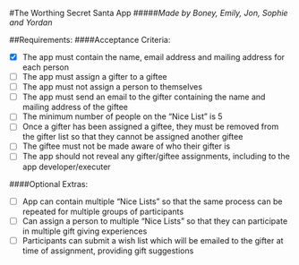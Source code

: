 #The Worthing Secret Santa App
#####*Made by Boney, Emily, Jon, Sophie and Yordan*

##Requirements:
####Acceptance Criteria:
- [x] The app must contain the name, email address and mailing address for each person
- [ ] The app must assign a gifter to a giftee
- [ ] The app must not assign a person to themselves
- [ ] The app must send an email to the gifter containing the name and mailing address of the giftee
- [ ] The minimum number of people on the “Nice List” is 5
- [ ] Once a gifter has been assigned a giftee, they must be removed from the gifter list so that they cannot be assigned another giftee
- [ ] The giftee must not be made aware of who their gifter is
- [ ] The app should not reveal any gifter/giftee assignments, including to the app developer/executer

####Optional Extras:
- [ ] App can contain multiple “Nice Lists” so that the same process can be repeated for multiple groups of participants
- [ ] Can assign a person to multiple “Nice Lists” so that they can participate in multiple gift giving experiences
- [ ] Participants can submit a wish list which will be emailed to the gifter at time of assignment, providing gift suggestions